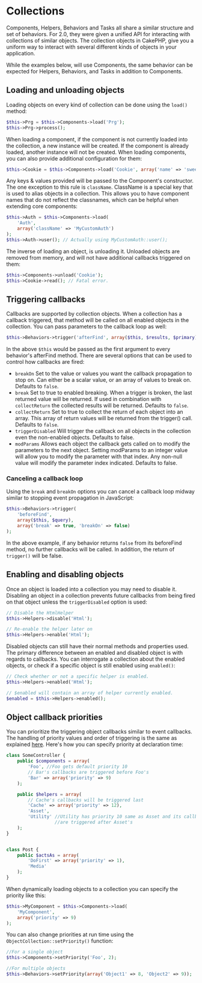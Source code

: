 # Collections

Components, Helpers, Behaviors and Tasks all share a similar structure and set
of behaviors. For 2.0, they were given a unified API for interacting with
collections of similar objects. The collection objects in CakePHP, give you
a uniform way to interact with several different kinds of objects in your
application.

While the examples below, will use Components, the same behavior can be expected
for Helpers, Behaviors, and Tasks in addition to Components.

## Loading and unloading objects

Loading objects on every kind of collection can be done using the `load()`
method:

``` php
$this->Prg = $this->Components->load('Prg');
$this->Prg->process();
```

When loading a component, if the component is not currently loaded into the
collection, a new instance will be created. If the component is already loaded,
another instance will not be created. When loading components, you can also
provide additional configuration for them:

``` php
$this->Cookie = $this->Components->load('Cookie', array('name' => 'sweet'));
```

Any keys & values provided will be passed to the Component's constructor. The
one exception to this rule is `className`. ClassName is a special key that is
used to alias objects in a collection. This allows you to have component names
that do not reflect the classnames, which can be helpful when extending core
components:

``` php
$this->Auth = $this->Components->load(
    'Auth',
    array('className' => 'MyCustomAuth')
);
$this->Auth->user(); // Actually using MyCustomAuth::user();
```

The inverse of loading an object, is unloading it. Unloaded objects are removed
from memory, and will not have additional callbacks triggered on them:

``` php
$this->Components->unload('Cookie');
$this->Cookie->read(); // Fatal error.
```

## Triggering callbacks

Callbacks are supported by collection objects. When a collection has a callback
triggered, that method will be called on all enabled objects in the collection.
You can pass parameters to the callback loop as well:

``` php
$this->Behaviors->trigger('afterFind', array($this, $results, $primary));
```

In the above `$this` would be passed as the first argument to every
behavior's afterFind method. There are several options that can be used to
control how callbacks are fired:

- `breakOn` Set to the value or values you want the callback propagation to stop on.
  Can either be a scalar value, or an array of values to break on. Defaults to `false`.
- `break` Set to true to enabled breaking. When a trigger is broken, the last returned value
  will be returned. If used in combination with `collectReturn` the collected results will be returned.
  Defaults to `false`.
- `collectReturn` Set to true to collect the return of each object into an array.
  This array of return values will be returned from the trigger() call. Defaults to `false`.
- `triggerDisabled` Will trigger the callback on all objects in the collection even the non-enabled
  objects. Defaults to false.
- `modParams` Allows each object the callback gets called on to modify the parameters to the next object.
  Setting modParams to an integer value will allow you to modify the parameter with that index.
  Any non-null value will modify the parameter index indicated.
  Defaults to false.

### Canceling a callback loop

Using the `break` and `breakOn` options you can cancel a callback loop
midway similar to stopping event propagation in JavaScript:

``` php
$this->Behaviors->trigger(
    'beforeFind',
    array($this, $query),
    array('break' => true, 'breakOn' => false)
);
```

In the above example, if any behavior returns `false` from its beforeFind
method, no further callbacks will be called. In addition, the return of
`trigger()` will be false.

## Enabling and disabling objects

Once an object is loaded into a collection you may need to disable it.
Disabling an object in a collection prevents future callbacks from being fired
on that object unless the `triggerDisabled` option is used:

``` php
// Disable the HtmlHelper
$this->Helpers->disable('Html');

// Re-enable the helper later on
$this->Helpers->enable('Html');
```

Disabled objects can still have their normal methods and properties used. The
primary difference between an enabled and disabled object is with regards to
callbacks. You can interrogate a collection about the enabled objects, or check
if a specific object is still enabled using `enabled()`:

``` php
// Check whether or not a specific helper is enabled.
$this->Helpers->enabled('Html');

// $enabled will contain an array of helper currently enabled.
$enabled = $this->Helpers->enabled();
```

## Object callback priorities

You can prioritize the triggering object callbacks similar to event callbacks.
The handling of priority values and order of triggering is the same as
explained [here](#event-priorities).
Here's how you can specify priority at declaration time:

``` php
class SomeController {
    public $components = array(
        'Foo', //Foo gets default priority 10
        // Bar's callbacks are triggered before Foo's
        'Bar' => array('priority' => 9)
    );

    public $helpers = array(
        // Cache's callbacks will be triggered last
        'Cache' => array('priority' => 12),
        'Asset',
        'Utility' //Utility has priority 10 same as Asset and its callbacks
                  //are triggered after Asset's
    );
}


class Post {
    public $actsAs = array(
        'DoFirst' => array('priority' => 1),
        'Media'
    );
}
```

When dynamically loading objects to a collection you can specify the priority like this:

``` php
$this->MyComponent = $this->Components->load(
    'MyComponent',
    array('priority' => 9)
);
```

You can also change priorities at run time using the `ObjectCollection::setPriority()` function:

``` php
//For a single object
$this->Components->setPriority('Foo', 2);

//For multiple objects
$this->Behaviors->setPriority(array('Object1' => 8, 'Object2' => 9));
```
